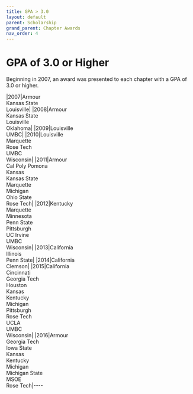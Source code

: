 ```yaml
---
title: GPA > 3.0
layout: default
parent: Scholarship
grand_parent: Chapter Awards
nav_order: 4
---
```

#  GPA of 3.0 or Higher

Beginning in 2007, an award was presented to each chapter with a GPA of 3.0 or higher.

|2007|Armour<br>Kansas State<br>Louisville|
|2008|Armour<br>Kansas State<br>Louisville<br>Oklahoma|
|2009|Louisville<br>UMBC|
|2010|Louisville<br>Marquette<br>Rose Tech<br>UMBC<br>Wisconsin|
|2011|Armour<br>Cal Poly Pomona<br>Kansas<br>Kansas State<br>Marquette<br>Michigan<br>Ohio State<br>Rose Tech|
|2012|Kentucky<br>Marquette<br>Minnesota<br>Penn State<br>Pittsburgh<br>UC Irvine<br>UMBC <br>Wisconsin|
|2013|California<br>Illinois<br>Penn State|
|2014|California<br>Clemson|
|2015|California<br>Cincinnati<br>Georgia Tech<br>Houston<br>Kansas<br>Kentucky<br>Michigan<br>Pittsburgh<br>Rose Tech<br>UCLA<br>UMBC<br>Wisconsin|
|2016|Armour<br>Georgia Tech<br>Iowa State<br>Kansas<br>Kentucky<br>Michigan<br>Michigan State<br>MSOE<br>Rose Tech|----